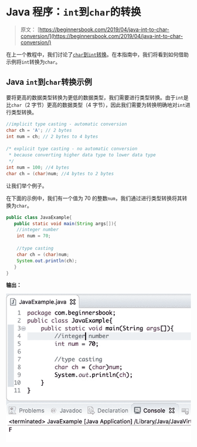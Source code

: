 # Java 程序：`int`到`char`的转换

> 原文： [https://beginnersbook.com/2019/04/java-int-to-char-conversion/](https://beginnersbook.com/2019/04/java-int-to-char-conversion/)

在上一个教程中，我们讨论了[`char`到`int`转换](https://beginnersbook.com/2019/04/java-char-to-int-conversion/)。在本指南中，我们将看到如何借助示例将`int`转换为`char`。

## Java `int`到`char`转换示例

要将更高的数据类型转换为更低的数据类型，我们需要进行类型转换。由于`int`是比`char`（2 字节）更高的数据类型（4 字节），因此我们需要为转换明确地对`int`进行类型转换。

```java
//implicit type casting - automatic conversion
char ch = 'A'; // 2 bytes
int num = ch; // 2 bytes to 4 bytes

/* explicit type casting - no automatic conversion
 * because converting higher data type to lower data type
 */
int num = 100; //4 bytes
char ch = (char)num; //4 bytes to 2 bytes
```

让我们举个例子。

在下面的示例中，我们有一个值为 70 的整数`num`，我们通过进行类型转换将其转换为`char`。

```java
public class JavaExample{  
   public static void main(String args[]){  
	//integer number
	int num = 70;

	//type casting
	char ch = (char)num;  
	System.out.println(ch);  
   }
}
```

**输出：**

![Java int to char conversion](img/ec4c89998189cc8059b977adba24d01a.jpg)
